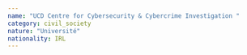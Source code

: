 ```yaml
---
name: "UCD Centre for Cybersecurity & Cybercrime Investigation "
category: civil_society
nature: "Université"
nationality: IRL
---
```

    
